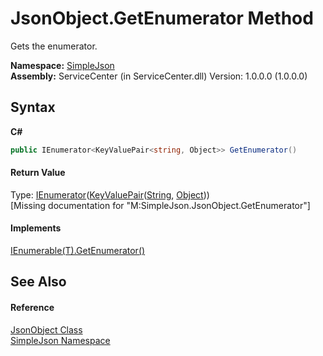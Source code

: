 # JsonObject.GetEnumerator Method 
 

Gets the enumerator.

**Namespace:**&nbsp;<a href="ea63a809-e4a6-ba19-c147-e5c6fb6b1f81">SimpleJson</a><br />**Assembly:**&nbsp;ServiceCenter (in ServiceCenter.dll) Version: 1.0.0.0 (1.0.0.0)

## Syntax

**C#**<br />
``` C#
public IEnumerator<KeyValuePair<string, Object>> GetEnumerator()
```


#### Return Value
Type: <a href="http://msdn2.microsoft.com/zh-cn/library/78dfe2yb" target="_blank">IEnumerator</a>(<a href="http://msdn2.microsoft.com/zh-cn/library/5tbh8a42" target="_blank">KeyValuePair</a>(<a href="http://msdn2.microsoft.com/zh-cn/library/s1wwdcbf" target="_blank">String</a>, <a href="http://msdn2.microsoft.com/zh-cn/library/e5kfa45b" target="_blank">Object</a>))<br />\[Missing <returns> documentation for "M:SimpleJson.JsonObject.GetEnumerator"\]

#### Implements
<a href="http://msdn2.microsoft.com/zh-cn/library/s793z9y2" target="_blank">IEnumerable(T).GetEnumerator()</a><br />

## See Also


#### Reference
<a href="b548c5de-7a49-c3d8-648f-f4f1646e49bc">JsonObject Class</a><br /><a href="ea63a809-e4a6-ba19-c147-e5c6fb6b1f81">SimpleJson Namespace</a><br />